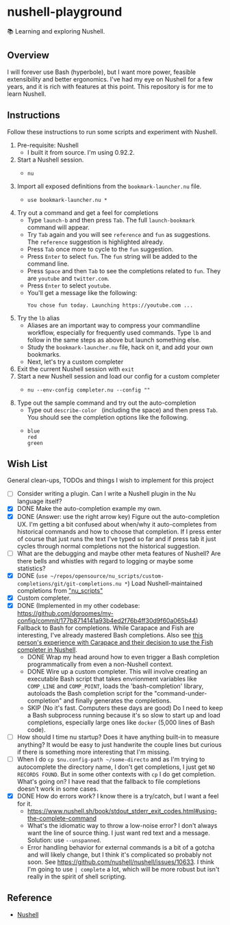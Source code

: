 # nushell-playground

📚 Learning and exploring Nushell.


## Overview

I will forever use Bash (hyperbole), but I want more power, feasible extensibility and better ergonomics. I've had my eye on Nushell
for a few years, and it is rich with features at this point. This repository is for me to learn Nushell.


## Instructions

Follow these instructions to run some scripts and experiment with Nushell.

1. Pre-requisite: Nushell
   * I built it from source. I'm using 0.92.2.
2. Start a Nushell session.
   * ```shell
     nu
     ```
3. Import all exposed definitions from the `bookmark-launcher.nu` file.
   * ```shell
     use bookmark-launcher.nu *
     ```
4. Try out a command and get a feel for completions
   * Type `launch-b` and then press `Tab`. The full `launch-bookmark` command will appear.
   * Try `Tab` again and you will see `reference` and `fun` as suggestions. The `reference` suggestion is highlighted already.
   * Press `Tab` once more to cycle to the `fun` suggestion.
   * Press `Enter` to select `fun`. The `fun` string will be added to the command line.
   * Press `Space` and then `Tab` to see the completions related to `fun`. They are `youtube` and `twitter.com`.
   * Press `Enter` to select `youtube`.
   * You'll get a message like the following:
     ```
     You chose fun today. Launching https://youtube.com ...
     ```
5. Try the `lb` alias
   * Aliases are an important way to compress your commandline workflow, especially for frequently used commands. Type `lb`
     and follow in the same steps as above but launch something else.
   * Study the `bookmark-launcher.nu` file, hack on it, and add your own bookmarks.
   * Next, let's try a custom completer
6. Exit the current Nushell session with `exit`
7. Start a new Nushell session and load our config for a custom completer
   * ```shell
     nu --env-config completer.nu --config ""
     ```
8. Type out the sample command and try out the auto-completion
   * Type out `describe-color ` (including the space) and then press `Tab`. You should see the completion options like
     the following.
   * ```text
     blue
     red
     green
     ```


## Wish List

General clean-ups, TODOs and things I wish to implement for this project

* [ ] Consider writing a plugin. Can I write a Nushell plugin in the Nu language itself?
* [x] DONE Make the auto-completion example my own.
* [x] DONE (Answer: use the right arrow key) Figure out the auto-completion UX. I'm getting a bit confused about when/why it auto-completes from historical
  commands and how to choose that completion. If I press enter of course that just runs the text I've typed so far and if
  press tab it just cycles through normal completions not the historical suggestion.
* [ ] What are the debugging and maybe other meta features of Nushell? Are there bells and whistles with regard to
  logging or maybe some statistics?
* [x] DONE (`use ~/repos/opensource/nu_scripts/custom-completions/git/git-completions.nu *`) Load Nushell-maintained completions from ["nu_scripts"](https://github.com/nushell/nu_scripts/tree/4eab7ea772f0a288c99a79947dd332efc1884315/custom-completions)
* [x] Custom completer.
* [x] DONE (Implemented in my other codebase: <https://github.com/dgroomes/my-config/commit/177b8714141a93b4ed2f76b4ff30d9f60a065b44>) Fallback to Bash for completions. While Carapace and Fish are interesting, I've already mastered Bash completions.
  Also see [this person's experience with Carapace and their decision to use the Fish completer in Nushell](https://news.ycombinator.com/item?id=40131630).
   * DONE Wrap my head around how to even trigger a Bash completion programmatically from even a non-Nushell context.
   * DONE Wire up a custom completer. This will involve creating an executable Bash script that takes envrionment
     variables like `COMP_LINE` and `COMP_POINT`, loads the 'bash-completion' library, autoloads the Bash completion
     script for the "command-under-completion" and finally generates the completions. 
   * SKIP (No it's fast. Computers these days are good) Do I need to keep a Bash subprocess running because it's so slow to start up and load completions, especially large
     ones like `docker` (5,000 lines of Bash code).
* [ ] How should I time nu startup? Does it have anything built-in to measure anything? It would be easy to just handwrite
  the couple lines but curious if there is something more interesting that I'm missing.
* [ ] When I do `cp $nu.config-path ~/some-directo` and as I'm trying to autocomplete the directory name, I don't get
  completions, I just get `NO RECORDS FOUND`. But in some other contexts with `cp` I do get completion. What's going on?
  I have read that the fallback to file completions doesn't work in some cases.
* [x] DONE How do errors work? I know there is a try/catch, but I want a feel for it.
  * <https://www.nushell.sh/book/stdout_stderr_exit_codes.html#using-the-complete-command>
  * What's the idiomatic way to throw a low-noise error? I don't always want the line of source thing. I just want red
    text and a message. Solution: use `--unspanned`.
  * Error handling behavior for external commands is a bit of a gotcha and will likely change, but I think it's
    complicated so probably not soon. See <https://github.com/nushell/nushell/issues/10633>. I think I'm going to use
    `| complete` a lot, which will be more robust but isn't really in the spirit of shell scripting. 


## Reference

* [Nushell](https://www.nushell.sh)
